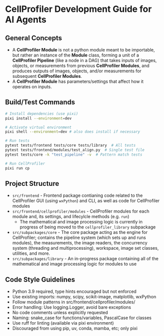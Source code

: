 # CellProfiler Development Guide for AI Agents

## General Concepts

- A **CellProfiler Module** is not a python module meant to be importable, but rather an instance of the **Module** class, forming a unit of a **CellProfiler Pipeline** (like a node in a DAG) that takes inputs of images, objects, or measurements from previous **CellProfiler Modules**, and produces outputs of images, objects, and/or measurements for subsequent **CellProfiler Modules**.
- A **CellProfiler Module** has parameters/settings that affect how it operates on inputs.

## Build/Test Commands
```bash
# Install dependencies (use pixi)
pixi install --environment=dev

# Activate virtual environment
pixi shell --environment=dev # also does install if necessary

# Run tests
pytest tests/frontend tests/core tests/library  # All tests
pytest tests/frontend/modules/test_align.py  # Single test file
pytest tests/core -k "test_pipeline" -v  # Pattern match tests

# Run CellProfiler
pixi run cp
```

## Project Structure
- `src/frontend` - Frontend package contianing code related to the CellProfiler GUI (using `wxPython`) and CLI, as well as code for CellProfiler modules
- `src/frontend/cellprofiler/modules` - CellProfiler modules for each module and, its settings, and lifecylcle methods (e.g. `run`)
  - The mathematical and image processing logic is currently in progress of being moved to the `cellprofiler_library` subpackage
- `src/subpackages/core` - The core package acting as the engine for CellProfiler; contains the pipeline system (which sets up and runs modules), the measurements, the image readers, the concurrency system (threading and multiprocessing), workspace, image set classes, utilities, and more.
- `src/subpackages/library` - An in-progress package containing all of the mathematical and image processing logic for modules to use

## Code Style Guidelines
- Python 3.9 required, type hints encouraged but not enforced
- Use existing imports: numpy, scipy, scikit-image, matplotlib, wxPython
- Follow module patterns in src/frontend/cellprofiler/modules/
- Error handling: Use logging.Logger, avoid bare exceptions
- No code comments unless explicitly requested
- Naming: snake_case for functions/variables, PascalCase for classes
- Use ruff for linting (available via pixi environment)
- Discouraged from using pip, uv, conda, mamba, etc; only pixi
